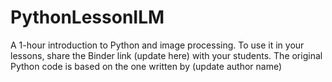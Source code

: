 # PythonLessonILM
A 1-hour introduction to Python and image processing. To use it in your lessons, share the Binder link (update here) with your students. The original Python code is based on the one written by (update author name)
